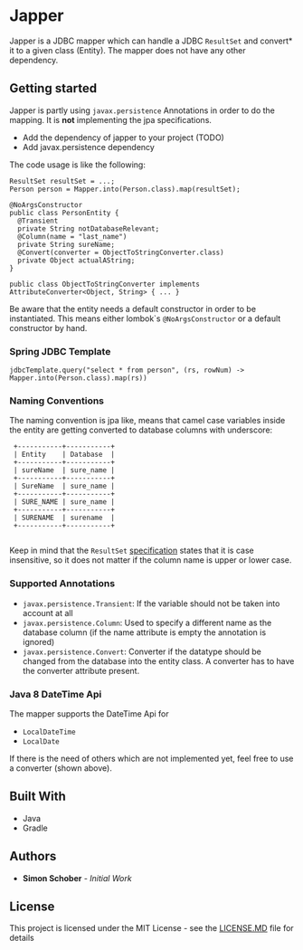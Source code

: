# Japper
Japper is a JDBC mapper which can handle a JDBC `ResultSet` and convert* it to a given class (Entity).
The mapper does not have any other dependency.

## Getting started
Japper is partly using `javax.persistence` Annotations in order to do the mapping. It is **not** implementing the jpa specifications.

 * Add the dependency of japper to your project (TODO)
 * Add javax.persistence dependency

The code usage is like the following:
```
ResultSet resultSet = ...;
Person person = Mapper.into(Person.class).map(resultSet);
```

```
@NoArgsConstructor
public class PersonEntity {
  @Transient
  private String notDatabaseRelevant;
  @Column(name = "last_name")
  private String sureName;
  @Convert(converter = ObjectToStringConverter.class)
  private Object actualAString;
}

public class ObjectToStringConverter implements AttributeConverter<Object, String> { ... }
```
Be aware that the entity needs a default constructor in order to be instantiated. This means either lombok\`s `@NoArgsConstructor` or a default constructor by hand.

### Spring JDBC Template
```
jdbcTemplate.query("select * from person", (rs, rowNum) -> Mapper.into(Person.class).map(rs))
```

### Naming Conventions
The naming convention is jpa like, means that camel case variables inside the entity are getting converted to database columns with underscore:
```
 +-----------+-----------+
 | Entity    | Database  |
 +-----------+-----------+
 | sureName  | sure_name |
 +-----------+-----------+
 | SureName  | sure_name |
 +-----------+-----------+
 | SURE_NAME | sure_name |
 +-----------+-----------+
 | SURENAME  | surename  |
 +-----------+-----------+
 
```
Keep in mind that the `ResultSet` [specification](https://docs.oracle.com/javase/8/docs/api/java/sql/ResultSet.html) states that it is case insensitive, so it
does not matter if the column name is upper or lower case.

### Supported Annotations
 * `javax.persistence.Transient`: If the variable should not be taken into account at all
 * `javax.persistence.Column`: Used to specify a different name as the database column (if the name attribute is empty the annotation is ignored)
 * `javax.persistence.Convert`: Converter if the datatype should be changed from the database into the entity class. A converter has to have the converter attribute present.

### Java 8 DateTime Api
The mapper supports the DateTime Api for
 * `LocalDateTime`
 * `LocalDate`
 
If there is the need of others which are not implemented yet, feel free to use a converter (shown above).
 
## Built With
* Java
* Gradle

## Authors
* **Simon Schober** - *Initial Work*

## License
This project is licensed under the MIT License - see the [LICENSE.MD](LICENSE.MD) file for details

